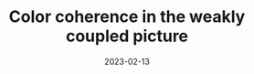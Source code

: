 ---
authors: ["Adam Takacs"]
title: "Color coherence in the weakly coupled picture"
publication: "**invited** talk at QCD Challenges in Padova, Italy"
date: "2023-02-13"
featured: true

links:
- name: indico
  icon: academicons/indico
  url: https://indico.cern.ch/event/1135616/

projects:
- internal-project

slides: example
---